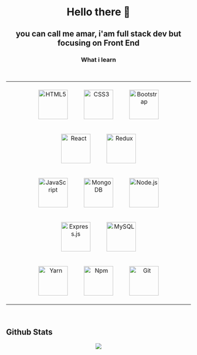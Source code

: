# <div align="center">Hello there 👋</div>

## <div align="center">you can call me amar, i'am full stack dev but focusing on Front End</div>

### <div align="center">What i learn</div>

<br>

<div align="center">  

<table><tr><td valign="top" width="33%">

<div align="center">  
  <img style="margin: 20px" src="https://devicons.github.io/devicon/devicon.git/icons/html5/html5-original-wordmark.svg" alt="HTML5" height="80" />
  <img style="margin: 20px" src="https://devicons.github.io/devicon/devicon.git/icons/css3/css3-original-wordmark.svg" alt="CSS3" height="80" />
  <img style="margin: 20px" src="https://devicons.github.io/devicon/devicon.git/icons/bootstrap/bootstrap-plain.svg" alt="Bootstrap" height="80" />  
  <img style="margin: 20px" src="https://devicons.github.io/devicon/devicon.git/icons/react/react-original-wordmark.svg" alt="React" height="80" />
  <img style="margin: 20px" src="https://devicon.dev/devicon.git/icons/redux/redux-original.svg" alt="Redux" height="80" />
  
  </br>

  <img style="margin: 20px" src="https://devicons.github.io/devicon/devicon.git/icons/javascript/javascript-original.svg" alt="JavaScript" height="80" />
  <img style="margin: 20px" src="https://devicons.github.io/devicon/devicon.git/icons/mongodb/mongodb-original-wordmark.svg" alt="MongoDB" height="80" />  
  <img style="margin: 20px" src="https://devicons.github.io/devicon/devicon.git/icons/nodejs/nodejs-original-wordmark.svg" alt="Node.js" height="80" />  
  <img style="margin: 20px" src="https://devicons.github.io/devicon/devicon.git/icons/express/express-original-wordmark.svg" alt="Express.js" height="80" />
  <img style="margin: 20px" src="https://devicon.dev/devicon.git/icons/mysql/mysql-original-wordmark.svg" alt="MySQL" height="80" />

  </br>

  <img style="margin: 20px" src="https://devicon.dev/devicon.git/icons/yarn/yarn-original-wordmark.svg" alt="Yarn" height="80" />
  <img style="margin: 20px" src="https://devicon.dev/devicon.git/icons/npm/npm-original-wordmark.svg" alt="Npm" height="80" />
  <img style="margin: 20px" src="https://devicon.dev/devicon.git/icons/git/git-original-wordmark.svg" alt="Git" height="80" />
</div></td></tr></table>

</div>

<br/>
  
## Github Stats  
<div align="center"><img src="https://github-readme-stats.vercel.app/api?username=amardito&show_icons=true&count_private=true" align="center" /></div>  
